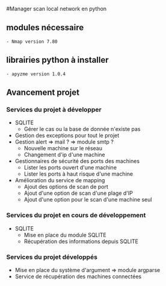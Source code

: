 #Manager scan local network en python

## modules nécessaire

	- Nmap version 7.80

## librairies python à installer

	- apyzme version 1.0.4

## Avancement projet

### Services du projet à développer

* SQLITE
	* Gérer le cas ou la base de donnée n'existe pas
* Gestion des exceptions pour tout le projet
* Gestion alert => mail ? => module smtp ?
	* Nouvelle machine sur le réseau
	* Changement d'ip d'une machine
* Gestionnaires de sécurité des ports des machines
	* Lister les ports ouvert d'une machine
	* Lister les ports à haut risque d'une machine
* Amélioration du service de mapping
	* Ajout des options de scan de port
	* Ajout d'une option de scan d'une plage d'IP
	* Ajout d'une option pour le scan d'une machine seul

### Services du projet en cours de développement

* SQLITE
	* Mise en place du module SQLITE
	* Récupération des informations depuis SQLITE

### Services du projet développés

* Mise en place du système d'argument => module argparse
* Service de récupération des machines connectées